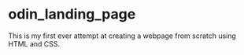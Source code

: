 # odin_landing_page
This is my first ever attempt at creating a webpage from scratch using HTML and CSS. 
